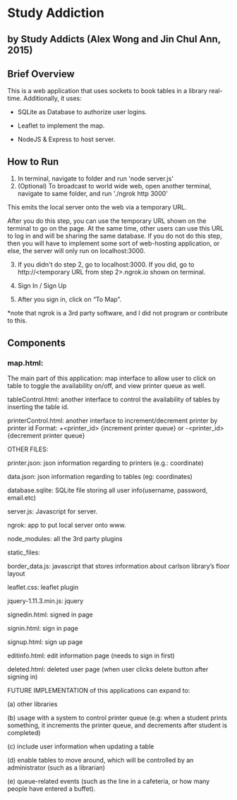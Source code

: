 # Study Addiction 

## by Study Addicts (Alex Wong and Jin Chul Ann, 2015)

## Brief Overview

This is a web application that uses sockets to book tables in a library real-time. Additionally, it uses:

- SQLite as Database to authorize user logins.

- Leaflet to implement the map.

- NodeJS & Express to host server.

## How to Run

1. In terminal, navigate to folder and run 'node server.js'
2. (Optional) To broadcast to world wide web, open another terminal, navigate to same folder, and run './ngrok http 3000'

This emits the local server onto the web via a temporary URL.

After you do this step, you can use the temporary URL shown on the terminal to go on the page. At the same time, other users can use this URL to log in and will be sharing the same database. If you do not do this step, then you will have to implement some sort of web-hosting application, or else, the server will only run on localhost:3000.

3. If you didn't do step 2, go to localhost:3000. If you did, go to http://<temporary URL from step 2>.ngrok.io shown on terminal.

4. Sign In / Sign Up

5. After you sign in, click on “To Map”.

*note that ngrok is a 3rd party software, and I did not program or contribute to this.

## Components 

### map.html: 

The main part of this application: map interface to allow user to click on table to toggle the availability on/off, and view printer queue as well.

tableControl.html: another interface to control the availability of tables by inserting the table id.

printerControl.html: another interface to increment/decrement printer by printer id Format: 
+<printer_id> {increment printer queue}  or  -<printer_id> {decrement printer queue}

OTHER FILES:

printer.json: json information regarding to printers (e.g.: coordinate)

data.json: json information regarding to tables (eg: coordinates)

database.sqlite: SQLite file storing all user info(username, password, email.etc)

server.js: Javascript for server.

ngrok: app to put local server onto www.

node_modules: all the 3rd party plugins

static_files:

border_data.js: javascript that stores information about carlson library’s floor layout

leaflet.css: leaflet plugin 

jquery-1.11.3.min.js: jquery

signedin.html: signed in page

signin.html: sign in page

signup.html: sign up page

editinfo.html: edit information page (needs to sign in first)

deleted.html: deleted user page (when user clicks delete button after signing in)

FUTURE IMPLEMENTATION of this applications can expand to: 

(a) other libraries

(b) usage with a system to control printer queue (e.g: when a student prints something, it increments the printer queue, and decrements 
after student is completed)

(c) include user information when updating a table

(d) enable tables to move around, which will be controlled by an administrator (such as a librarian)

(e) queue-related events (such as the line in a cafeteria, or how many people have entered a buffet).
